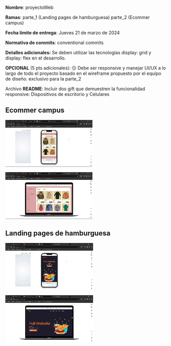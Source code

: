 **Nombre**: proyectoWeb

**Ramas**:
	parte_1 (Landing pages de hamburguesa)
	parte_2 (Ecommer campus)

**Fecha límite de entrega**: Jueves 21 de marzo de 2024

**Normativa de commits**: conventional commits

**Detalles adicionales:** Se deben utilizar las tecnologías display: grid y display: flex en el desarrollo.	

**OPCIONAL** (5 pts adicionales):  😗  Debe ser responsive y manejar UI/UX a lo largo de todo el proyecto basado en el wireframe propuesto por el equipo de diseño.  exclusivo para la parte_2

Archivo **README**: Incluir dos gift que demuestren la funcionalidad responsive:
Dispositivos de escritorio y Celulares

## Ecommer campus

![CampusShopCelular](Storage/video/CampusShopCelular.gif)

![CampusShopPc](Storage/video/CampusShopPc.gif)

## Landing pages de hamburguesa

![FoodCelular](Storage/video/FoodCelular.gif)

![FoodPc](Storage/video/FoodPc.gif)


